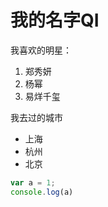 # 我的名字QI

我喜欢的明星：
1. 郑秀妍
2. 杨幂
3. 易烊千玺

我去过的城市
* 上海
* 杭州
* 北京

```javascript
var a = 1;
console.log(a)
```